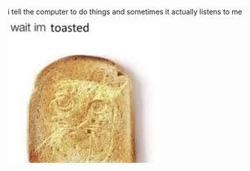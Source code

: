 i tell the computer to do things and sometimes it actually listens to me
<!--START_SECTION:update_image-->
<img src=https://raw.githubusercontent.com/sneakykestrel/sneakykestrel/main/.github/images/wait-im-toasted.jpg height="" width="300" align=left alt=kitty />
<!--END_SECTION:update_image-->

